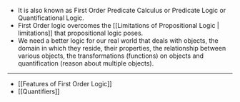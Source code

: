- It is also known as First Order Predicate Calculus or Predicate Logic or Quantificational Logic.
- First Order logic overcomes the [[Limitations of Propositional Logic | limitations]] that propositional logic poses.
- We need a better logic for our real world that deals with objects, the domain in which they reside, their properties, the relationship between various objects, the transformations (functions) on objects and quantification (reason about multiple objects).

----
- [[Features of First Order Logic]]
- [[Quantifiers]]
